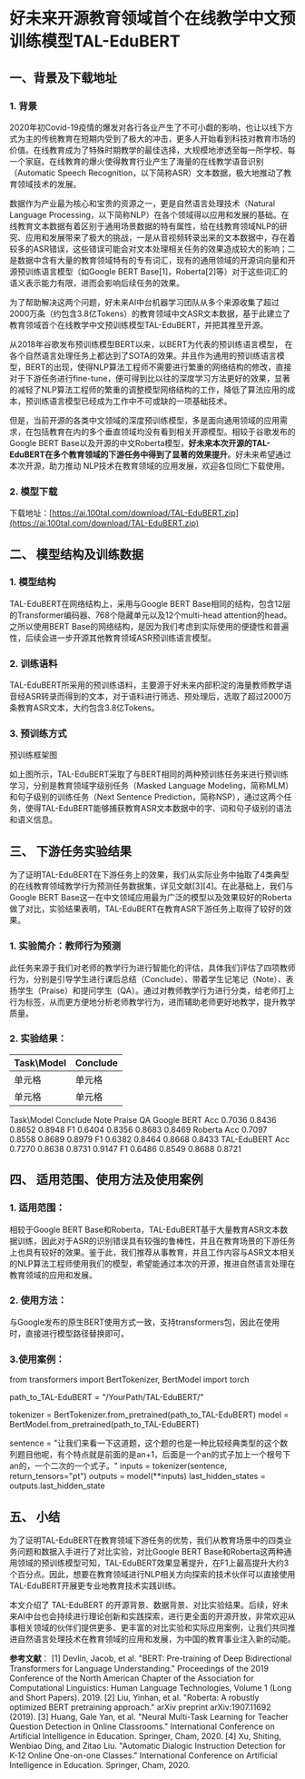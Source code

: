 # 好未来开源教育领域首个在线教学中文预训练模型TAL-EduBERT

## 一、背景及下载地址

### 1. 背景

2020年初Covid-19疫情的爆发对各行各业产生了不可小觑的影响，也让以线下方式为主的传统教育在短期内受到了极大的冲击，更多人开始看到科技对教育市场的价值。在线教育成为了特殊时期教学的最佳选择，大规模地渗透至每一所学校、每一个家庭。在线教育的爆火使得教育行业产生了海量的在线教学语音识别（Automatic Speech Recognition，以下简称ASR）文本数据，极大地推动了教育领域技术的发展。

数据作为产业最为核心和宝贵的资源之一，更是自然语言处理技术（Natural Language Processing，以下简称NLP）在各个领域得以应用和发展的基础。在线教育文本数据有着区别于通用场景数据的特有属性，给在线教育领域NLP的研究、应用和发展带来了极大的挑战，一是从音视频转录出来的文本数据中，存在着较多的ASR错误，这些错误可能会对文本处理相关任务的效果造成较大的影响；二是数据中含有大量的教育领域特有的专有词汇，现有的通用领域的开源词向量和开源预训练语言模型（如Google BERT Base[1]，Roberta[2]等）对于这些词汇的语义表示能力有限，进而会影响后续任务的效果。

为了帮助解决这两个问题，好未来AI中台机器学习团队从多个来源收集了超过2000万条（约包含3.8亿Tokens）的教育领域中文ASR文本数据，基于此建立了教育领域首个在线教学中文预训练模型TAL-EduBERT，并把其推至开源。

从2018年谷歌发布预训练模型BERT以来，以BERT为代表的预训练语言模型， 在各个自然语言处理任务上都达到了SOTA的效果。并且作为通用的预训练语言模型，BERT的出现，使得NLP算法工程师不需要进行繁重的网络结构的修改，直接对于下游任务进行fine-tune，便可得到比以往的深度学习方法更好的效果，显著的减轻了NLP算法工程师的繁重的调整模型网络结构的工作，降低了算法应用的成本，预训练语言模型已经成为工作中不可或缺的一项基础技术。

但是，当前开源的各类中文领域的深度预训练模型，多是面向通用领域的应用需求，在包括教育在内的多个垂直领域均没有看到相关开源模型。相较于谷歌发布的Google BERT Base以及开源的中文Roberta模型，**好未来本次开源的TAL-EduBERT在多个教育领域的下游任务中得到了显著的效果提升**。好未来希望通过本次开源，助力推动 NLP技术在教育领域的应用发展，欢迎各位同仁下载使用。

### 2. 模型下载

下载地址：[https://ai.100tal.com/download/TAL-EduBERT.zip](https://ai.100tal.com/download/TAL-EduBERT.zip)

## 二、 模型结构及训练数据

### 1. 模型结构
TAL-EduBERT在网络结构上，采用与Google BERT Base相同的结构，包含12层的Transformer编码器、768个隐藏单元以及12个multi-head attention的head。之所以使用BERT Base的网络结构，是因为我们考虑到实际使用的便捷性和普遍性，后续会进一步开源其他教育领域ASR预训练语言模型。

### 2. 训练语料
TAL-EduBERT所采用的预训练语料，主要源于好未来内部积淀的海量教师教学语音经ASR转录而得到的文本，对于语料进行筛选、预处理后，选取了超过2000万条教育ASR文本，大约包含3.8亿Tokens。

### 3. 预训练方式
 
预训练框架图

如上图所示，TAL-EduBERT采取了与BERT相同的两种预训练任务来进行预训练学习，分别是教育领域字级别任务（Masked Language Modeling，简称MLM）和句子级别的训练任务（Next Sentence Prediction，简称NSP），通过这两个任务，使得TAL-EduBERT能够捕获教育ASR文本数据中的字、词和句子级别的语法和语义信息。

## 三、 下游任务实验结果
为了证明TAL-EduBERT在下游任务上的效果，我们从实际业务中抽取了4类典型的在线教育领域教学行为预测任务数据集，详见文献[3][4]。在此基础上，我们与Google BERT Base这一在中文领域应用最为广泛的模型以及效果较好的Roberta做了对比，实验结果表明，TAL-EduBERT在教育ASR下游任务上取得了较好的效果。

### 1. 实验简介：教师行为预测
此任务来源于我们对老师的教学行为进行智能化的评估，具体我们评估了四项教师行为，分别是引导学生进行课后总结（Conclude）、带着学生记笔记（Note）、表扬学生（Praise）和提问学生（QA）。通过对教师教学行为进行分类，给老师打上行为标签，从而更方便地分析老师教学行为，进而辅助老师更好地教学，提升教学质量。

### 2. 实验结果：
|  Task\Model   | Conclude  |
|  ----  | ----  |
| 单元格  | 单元格 |
| 单元格  | 单元格 |
Task\Model	Conclude	Note	Praise	QA
Google BERT	Acc	0.7036	0.8436	0.8652	0.8948
	F1	0.6404	0.8356	0.8683	0.8469
Roberta	Acc	0.7097	0.8558	0.8689	0.8979
	F1	0.6382	0.8464	0.8668	0.8433
TAL-EduBERT	Acc	0.7270	0.8638	0.8731	0.9147
	F1	0.6486	0.8549	0.8688	0.8721

## 四、 适用范围、使用方法及使用案例
### 1. 适用范围：
相较于Google BERT Base和Roberta，TAL-EduBERT基于大量教育ASR文本数据训练，因此对于ASR的识别错误具有较强的鲁棒性，并且在教育场景的下游任务上也具有较好的效果。鉴于此，我们推荐从事教育，并且工作内容与ASR文本相关的NLP算法工程师使用我们的模型，希望能通过本次的开源，推进自然语言处理在教育领域的应用和发展。

### 2. 使用方法：
与Google发布的原生BERT使用方式一致，支持transformers包，因此在使用时，直接进行模型路径替换即可。

### 3.使用案例：
from transformers import BertTokenizer, BertModel
import torch

path_to_TAL-EduBERT = "/YourPath/TAL-EduBERT/"

tokenizer = BertTokenizer.from_pretrained(path_to_TAL-EduBERT)
model = BertModel.from_pretrained(path_to_TAL-EduBERT)

sentence = "让我们来看一下这道题，这个题的也是一种比较经典类型的这个数列题目他呢，有个特点就是前面的是an+1，后面是一个an的式子加上一个根号下an的，一个二次的一个式子。"
inputs = tokenizer(sentence, return_tensors="pt")
outputs = model(**inputs)
last_hidden_states = outputs.last_hidden_state

## 五、 小结
为了证明TAL-EduBERT在教育领域下游任务的优势，我们从教育场景中的四类业务问题和数据入手进行了对比实验，对比Google BERT Base和Roberta这两种通用领域的预训练模型可知，TAL-EduBERT效果显著提升，在F1上最高提升大约3个百分点。因此，想要在教育领域进行NLP相关方向探索的技术伙伴可以直接使用TAL-EduBERT开展更专业地教育技术实践训练。

本文介绍了 TAL-EduBERT 的开源背景、数据背景、对比实验结果。后续，好未来AI中台也会持续进行理论创新和实践探索，进行更全面的开源开放，非常欢迎从事相关领域的伙伴们提供更多、更丰富的对比实验和实际应用案例，让我们共同推进自然语言处理技术在教育领域的应用和发展，为中国的教育事业注入新的动能。


**参考文献**：
[1] Devlin, Jacob, et al. "BERT: Pre-training of Deep Bidirectional Transformers for Language Understanding." Proceedings of the 2019 Conference of the North American Chapter of the Association for Computational Linguistics: Human Language Technologies, Volume 1 (Long and Short Papers). 2019.
[2] Liu, Yinhan, et al. "Roberta: A robustly optimized BERT pretraining approach." arXiv preprint arXiv:1907.11692 (2019).
[3] Huang, Gale Yan, et al. "Neural Multi-Task Learning for Teacher Question Detection in Online Classrooms." International Conference on Artificial Intelligence in Education. Springer, Cham, 2020. 
[4] Xu, Shiting, Wenbiao Ding, and Zitao Liu. "Automatic Dialogic Instruction Detection for K-12 Online One-on-one Classes." International Conference on Artificial Intelligence in Education. Springer, Cham, 2020.

